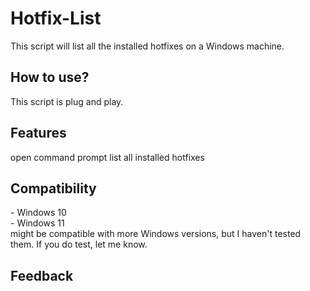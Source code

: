 <h1>Hotfix-List</h1>
This script will list all the installed hotfixes on a Windows machine.

<h2>How to use?</h2>
This script is plug and play.

<h2>Features</h2>
open command prompt
list all installed hotfixes

<h2>Compatibility</h2>
- Windows 10 <br>
- Windows 11 <br>
might be compatible with more Windows versions, but I haven't tested them. If you do test, let me know.
<h2>Feedback</h2>

